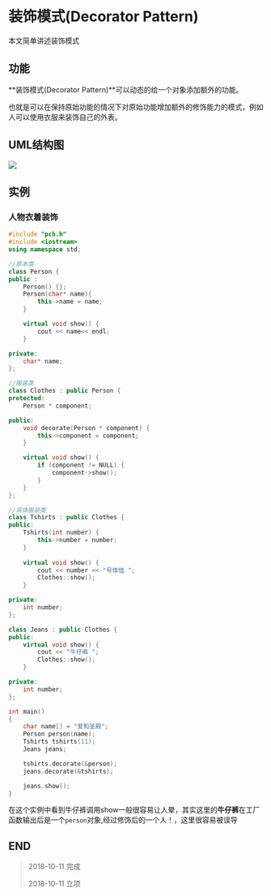 # 装饰模式(Decorator Pattern)

本文简单讲述装饰模式

## 功能

**装饰模式(Decorator Pattern)**可以动态的给一个对象添加额外的功能。

也就是可以在保持原始功能的情况下对原始功能增加额外的修饰能力的模式，例如人可以使用衣服来装饰自己的外表。

## UML结构图

![](https://blog-cdn.chenxiyuan.fun/18-10-11/96618075.jpg)

## 实例

### 人物衣着装饰

``` c++
#include "pch.h"
#include <iostream>
using namespace std;

//原本类
class Person {
public :
    Person() {};
    Person(char* name){
	    this->name = name;
    }

    virtual void show() {
	    cout << name<< endl;
    }

private:
    char* name;
};

//服装类
class Clothes : public Person {
protected:
    Person * component;

public:
    void decorate(Person * component) {
	    this->component = component;
    }

    virtual void show() {
	    if (component != NULL) {
		    component->show();
	    }
    }
};

//具体服装类
class Tshirts : public Clothes {
public:
    Tshirts(int number) {
	    this->number = number;
    }
		
    virtual void show() {
	    cout << number << "号体恤 ";
	    Clothes::show();
    }

private:
    int number;
};

class Jeans : public Clothes {
public:
    virtual void show() {
	    cout << "牛仔裤 ";
	    Clothes::show();
    }

private:
    int number;
};

int main()
{
    char name[] = "爱和圣殿";
    Person person(name);
    Tshirts tshirts(11);
    Jeans jeans;

    tshirts.decorate(&person);
    jeans.decorate(&tshirts);

    jeans.show();
}
```

在这个实例中看到牛仔裤调用show一般很容易让人晕，其实这里的**牛仔裤**在工厂函数输出后是一个`person`对象,经过修饰后的一个人！，这里很容易被误导

## END

>   2018-10-11   完成
> 
>   2018-10-11   立项